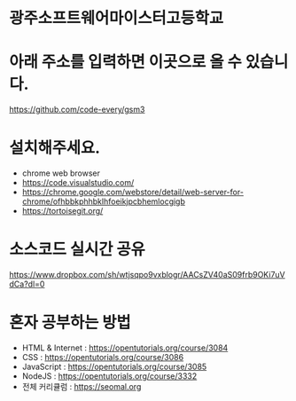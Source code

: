 # 광주소프트웨어마이스터고등학교

# 아래 주소를 입력하면 이곳으로 올 수 있습니다.
https://github.com/code-every/gsm3

# 설치해주세요.
- chrome web browser
- https://code.visualstudio.com/
- https://chrome.google.com/webstore/detail/web-server-for-chrome/ofhbbkphhbklhfoeikjpcbhemlocgigb
- https://tortoisegit.org/

# 소스코드 실시간 공유
https://www.dropbox.com/sh/wtjsqpo9vxblogr/AACsZV40aS09frb9OKi7uVdCa?dl=0

# 혼자 공부하는 방법
- HTML & Internet : https://opentutorials.org/course/3084
- CSS : https://opentutorials.org/course/3086
- JavaScript : https://opentutorials.org/course/3085
- NodeJS : https://opentutorials.org/course/3332
- 전체 커리큘럼 : https://seomal.org
